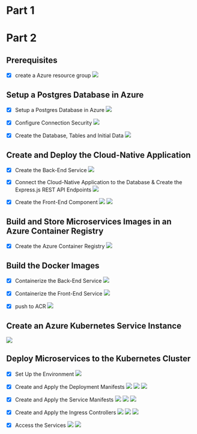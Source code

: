 # Part 1


# Part 2
## Prerequisites

- [x] create a Azure resource group
![](./asset/00000-hw1.png)

## Setup a Postgres Database in Azure

- [x] Setup a Postgres Database in Azure
![](./asset/00026-hw1.png)

- [x] Configure Connection Security
![](./asset/00025-hw1.png)

- [x] Create the Database, Tables and Initial Data
![](./asset/00023-hw1.png)

## Create and Deploy the Cloud-Native Application

- [x] Create the Back-End Service
![](./asset/00020-hw1.png)

- [x] Connect the Cloud-Native Application to the Database & Create the Express.js REST API Endpoints
![](./asset/00022-hw1.png)

- [x] Create the Front-End Component
![](./asset/00019-hw1.png)
![](./asset/00021-hw1.png)

## Build and Store Microservices Images in an Azure Container Registry

- [x] Create the Azure Container Registry
![](./asset/00018-hw1.png)

## Build the Docker Images

- [x] Containerize the Back-End Service
![](./asset/00014-hw1.png)

- [x] Containerize the Front-End Service
![](./asset/00015-hw1.png)

- [x] push to ACR
![](./asset/00017-hw1.png)

## Create an Azure Kubernetes Service Instance

![](./asset/00013-hw1.png)

## Deploy Microservices to the Kubernetes Cluster

- [x] Set Up the Environment
![](./asset/00012-hw1.png)

- [x] Create and Apply the Deployment Manifests
![](./asset/00010-hw1.png)
![](./asset/00009-hw1.png)
![](./asset/00011-hw1.png)

- [x] Create and Apply the Service Manifests
![](./asset/00007-hw1.png)
![](./asset/00008-hw1.png)
![](./asset/00006-hw1.png)

- [x] Create and Apply the Ingress Controllers
![](./asset/00005-hw1.png)
![](./asset/00004-hw1.png)
![](./asset/00003-hw1.png)

- [x] Access the Services
![](./asset/00002-hw1.png)
![](./asset/00001-hw1.png)